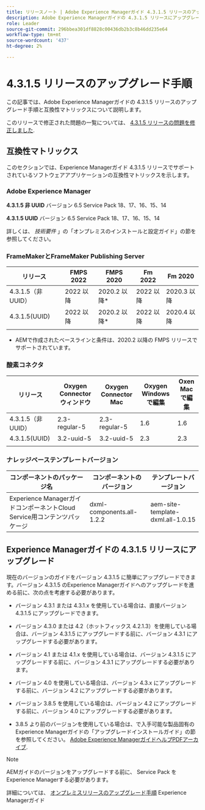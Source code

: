```yaml
---
title: リリースノート | Adobe Experience Managerガイド 4.3.1.5 リリースのアップグレード手順
description: Adobe Experience Managerガイドの 4.3.1.5 リリースにアップグレードする方法を説明します
role: Leader
source-git-commit: 296bbea301df8828c00436db2b3c8b46dd235e64
workflow-type: tm+mt
source-wordcount: '437'
ht-degree: 2%

---
```



# 4.3.1.5 リリースのアップグレード手順

この記事では、Adobe Experience Managerガイドの 4.3.1.5 リリースのアップグレード手順と互換性マトリックスについて説明します。


このリリースで修正された問題の一覧については、 [4.3.1.5 リリースの問題を修正しました](../release-info/fixed-issues-4-3-1-5.md).




## 互換性マトリックス

このセクションでは、Experience Managerガイド 4.3.1.5 リリースでサポートされているソフトウェアアプリケーションの互換性マトリックスを示します。

### Adobe Experience Manager

**4.3.1.5 非 UUID**
バージョン 6.5 Service Pack 18、17、16、15、14

**4.3.1.5 UUID**
バージョン 6.5 Service Pack 18、17、16、15、14

詳しくは、 *技術要件* 」の「オンプレミスのインストールと設定ガイド」の節を参照してください。

### FrameMakerとFrameMaker Publishing Server

| リリース | FMPS 2022 | FMPS 2020 | Fm 2022 | Fm 2020 |
| --- | --- | --- | --- | --- |
| 4.3.1.5（非 UUID） | 2022 以降 | 2020.2 以降* | 2022 以降 | 2020.3 以降 |
| 4.3.1.5(UUID) | 2022 以降 | 2020.2 以降* | 2022 以降 | 2020.4 以降 |
| | | | |

* AEMで作成されたベースラインと条件は、2020.2 以降の FMPS リリースでサポートされています。

### 酸素コネクタ

| リリース | Oxygen Connector ウィンドウ | Oxygen Connector Mac | Oxygen Windows で編集 | Oxen Macで編集 |
| --- | --- | --- |--- |--- |
| 4.3.1.5（非 UUID） | 2.3-regular-5 | 2.3-regular-5 | 1.6 | 1.6 |
| 4.3.1.5(UUID) | 3.2-uuid-5 | 3.2-uuid-5 | 2.3 | 2.3 |
|  |  |   |



### ナレッジベーステンプレートバージョン

| コンポーネントのパッケージ名 | コンポーネントのバージョン | テンプレートバージョン |
|---|---|---|
| Experience ManagerガイドコンポーネントCloud Service用コンテンツパッケージ | dxml-components.all-1.2.2 | aem-site-template-dxml.all-1.0.15 |



## Experience Managerガイドの 4.3.1.5 リリースにアップグレード


現在のバージョンのガイドをバージョン 4.3.1.5 に簡単にアップグレードできます。バージョン 4.3.1.5 のExperience Managerガイドへのアップグレードを進める前に、次の点を考慮する必要があります。


- バージョン 4.3.1 または 4.3.1.x を使用している場合は、直接バージョン 4.3.1.5 にアップグレードできます。
- バージョン 4.3.0 または 4.2（ホットフィックス 4.2.1.3）を使用している場合は、バージョン 4.3.1.5 にアップグレードする前に、バージョン 4.3.1 にアップグレードする必要があります。

- バージョン 4.1 または 4.1.x を使用している場合は、バージョン 4.3.1.5 にアップグレードする前に、バージョン 4.3.1 にアップグレードする必要があります。


- バージョン 4.0 を使用している場合は、バージョン 4.3.x にアップグレードする前に、バージョン 4.2 にアップグレードする必要があります。
- バージョン 3.8.5 を使用している場合は、バージョン 4.2 にアップグレードする前に、バージョン 4.0 にアップグレードする必要があります。
- 3.8.5 より前のバージョンを使用している場合は、で入手可能な製品固有のExperience Managerガイドの「アップグレードインストールガイド」の節を参照してください。 [Adobe Experience ManagerガイドヘルプPDFアーカイブ](https://helpx.adobe.com/xml-documentation-for-experience-manager/archive.html).



>[!NOTE]
>
>AEMガイドのバージョンをアップグレードする前に、 Service Pack をExperience Managerする必要があります。

詳細については、 [オンプレミスリリースのアップグレード手順](../install-guide/upgrade-xml-documentation.md) Experience Managerガイド


